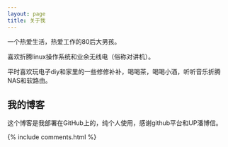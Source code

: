 ```yaml
---
layout: page
title: 关于我 
---
```


一个热爱生活，热爱工作的80后大男孩。

喜欢折腾linux操作系统和业余无线电（俗称对讲机）。

平时喜欢玩电子diy和家里的一些修修补补，喝喝茶，喝喝小酒，听听音乐折腾NAS和软路由。

<h2> 我的博客 </h2>  
这个博客是我部署在GitHub上的，纯个人使用，感谢github平台和UP潘博信。


{% include comments.html %}

